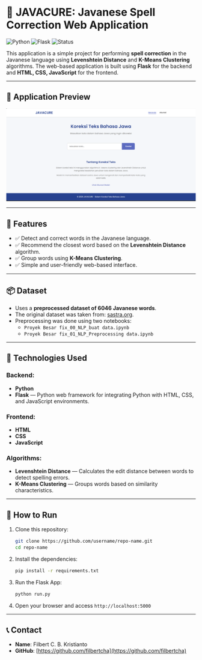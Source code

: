 # 📖 JAVACURE: Javanese Spell Correction Web Application

![Python](https://img.shields.io/badge/Python-3.x-blue.svg)
![Flask](https://img.shields.io/badge/Flask-Framework-green)
![Status](https://img.shields.io/badge/Status-Completed-brightgreen)

This application is a simple project for performing **spell correction** in the Javanese language using **Levenshtein Distance** and **K-Means Clustering** algorithms. The web-based application is built using **Flask** for the backend and **HTML, CSS, JavaScript** for the frontend.

---

## 📸 Application Preview

![App Screenshot](./static/Screenshot%202025-03-13%20105314.png)

---

## 🎯 Features

- ✅ Detect and correct words in the Javanese language.
- ✅ Recommend the closest word based on the **Levenshtein Distance** algorithm.
- ✅ Group words using **K-Means Clustering**.
- ✅ Simple and user-friendly web-based interface.

---

## 📦 Dataset

- Uses a **preprocessed dataset of 6046 Javanese words**.
- The original dataset was taken from: [sastra.org](https://www.sastra.org).
- Preprocessing was done using two notebooks:
  - `Proyek Besar fix_00_NLP_buat data.ipynb`
  - `Proyek Besar fix_01_NLP_Preprocessing data.ipynb`

---

## 🔧 Technologies Used

### Backend:

- **Python**
- **Flask** — Python web framework for integrating Python with HTML, CSS, and JavaScript environments.

### Frontend:

- **HTML**
- **CSS**
- **JavaScript**

### Algorithms:

- **Levenshtein Distance** — Calculates the edit distance between words to detect spelling errors.
- **K-Means Clustering** — Groups words based on similarity characteristics.

---

## 🚀 How to Run

1. Clone this repository:

   ```bash
   git clone https://github.com/username/repo-name.git
   cd repo-name

   ```

2. Install the dependencies:

   ```bash
   pip install -r requirements.txt
   ```

3. Run the Flask App:

   ```bash
   python run.py
   ```

4. Open your browser and access `http://localhost:5000`

---

## 📞 Contact

- **Name**: Filbert C. B. Kristianto
- **GitHub**: [https://github.com/filbertcha](https://github.com/filbertcha)

```

```

